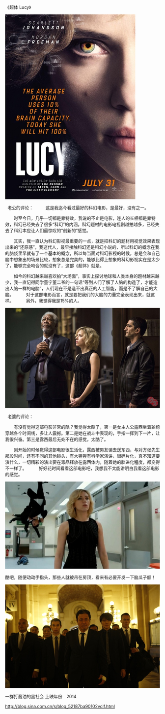 《超体 Lucy》

			
![](./img/001vda4xzy6O2YPSStW98&690.jpg)

 
老公的评论：
 
　　这是我迄今看过最好的科幻电影，是最好，没有之一。
 

　　时至今日，几乎一切都是靠特效，我说的不止是电影，连人的长相都是靠特效，科幻已经失去了很多“科幻”的内涵。科幻题材的电影电视剧越拍越多，已经失去了科幻本应让人们最惊叹的“创新的”感觉。
 

　　其实，我一直认为科幻影视最重要的一点，就是把科幻的题材用视觉效果表现出来的“还原感”，我这代人，最早接触科幻还是科幻小说的，所以科幻的概念在我的脑袋里早就有了一个基本的概念，所以每当面对科幻影视的时候，总是会和自己脑中想象出的场景比较，想象总是完美的，能够比得上想象的科幻影视实在是太少了，能够完全吻合的就没有了，这部《超体》就是。
 

　　如今的科幻越来越喜欢拍“大场面”，事实上探讨地球和人类本身的题材越来越少，我一直记得同学董宁董二爷的一句话“等到人们了解了人脑的构造了，才能造出人脑一样的电脑”，人们现在不是造不出真正的人工智能，而是不了解自己的大脑。
 
　　对于这部电影而言，就是要把我们的大脑的力量完全表现出来，就这样。
 
　　另外，我觉得我是15%的人。

![](./img/001vda4xzy6O2YSFXlr35&690.jpg)

 
老婆的评论：
 

　　有没有觉得这部电影非常的酷？我觉得太酷了，第一是女主人公露西坐着轮椅穿越各个时间线，多让人震撼。第二是她在战斗中表现的，手指一挥到下一片，让我很兴奋。第三是露西最后无处不在的感觉，太酷了。
 

　　刚开始的时候觉得这部电影很生活化，露西被男友骗去送东西，与对方张先生那段时间，还有不同的其他镜头，有大猩猩有科学家演讲，很碎片化，真不知道要演什么，一切精彩的演出要在毒品释放在露西体内，随着她的脑进化程度，都变得不一样了。
 
　　好好花时间看看这部电影吧，我想我不太能讲明白我看这部电影的感觉。

![](./img/001vda4xzy6O2YTYyrBc7&690.jpg)

酷吧，随便动动手指头，那些人就被吊在房顶，看来有必要开发一下脑瓜子额！


![](./img/001vda4xzy6O2YU1ZgE74&690.jpg)

一群打酱油的黑社会
上映年份　2014							
		
http://blog.sina.com.cn/s/blog_52187ba90102vcif.html
